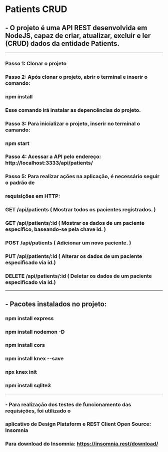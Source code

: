 # Patients CRUD

## - O projeto é uma API REST desenvolvida em NodeJS, capaz de criar, atualizar, excluir e ler (CRUD) dados da entidade Patients.
_________________________________________________________________________

### Passo 1: Clonar o projeto
### Passo 2: Após clonar o projeto, abrir o terminal e inserir o comando:
### npm install
### Esse comando irá instalar as depencências do projeto.
### Passo 3: Para inicializar o projeto, inserir no terminal o camando:
### npm start
### Passo 4: Acessar a API pelo endereço: http://localhost:3333/api/patients/
### Passo 5: Para realizar ações na aplicação, é necessário seguir o padrão de
### requisições em HTTP:
### GET /api/patients  ( Mostrar todos os pacientes registrados. )
### GET /api/patients/:id ( Mostrar os dados de um paciente específico, baseando-se pela chave id. )
### POST /api/patients  ( Adicionar um novo paciente. )
### PUT /api/patients/:id  ( Alterar os dados de um paciente especificado via id.)
### DELETE /api/patients/:id  ( Deletar os dados de um paciente especificado via id.)
_________________________________________________________________________

## - Pacotes instalados no projeto:
### npm install express
### npm install nodemon -D
### npm install cors
### npm install knex --save
### npx knex init
### npm install sqlite3

_________________________________________________________________________

### - Para realização dos testes de funcionamento das requisições, foi utilizado o
###  aplicativo de Design Plataform e REST Client Open Source: Insomnia
### Para download do Insomnia: https://insomnia.rest/download/
